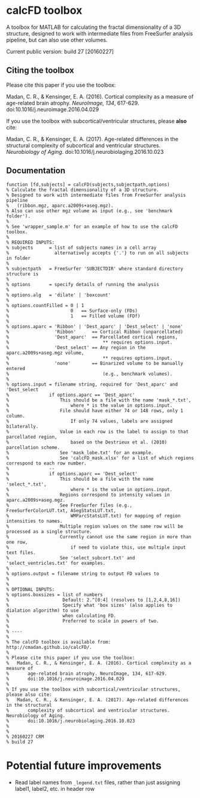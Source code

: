 # calcFD toolbox
A toolbox for MATLAB for calculating the fractal dimensionality of a 3D structure, designed to work with intermediate files from FreeSurfer analysis pipeline, but can also use other volumes.

Current public version: build 27 [20160227]

## Citing the toolbox
Please cite this paper if you use the toolbox:

Madan, C. R., & Kensinger, E. A. (2016). Cortical complexity as a measure of age-related brain atrophy. *NeuroImage, 134*, 617-629. doi:10.1016/j.neuroimage.2016.04.029

If you use the toolbox with subcortical/ventricular structures, please **also** cite:

Madan, C. R., & Kensinger, E. A. (2017). Age-related differences in the structural complexity of subcortical and ventricular structures. *Neurobiology of Aging*. doi:10.1016/j.neurobiolaging.2016.10.023

## Documentation

```
function [fd,subjects] = calcFD(subjects,subjectpath,options)
% Calculate the fractal dimensionality of a 3D structure.
% Designed to work with intermediate files from FreeSurfer analysis pipeline
%   (ribbon.mgz, aparc.a2009s+aseg.mgz).
% Also can use other mgz volume as input (e.g., see 'benchmark folder').
% 
% See 'wrapper_sample.m' for an example of how to use the calcFD toolbox.
%
% REQUIRED INPUTS:
% subjects      = list of subjects names in a cell array
%                 alternatively accepts {'.'} to run on all subjects in folder
%
% subjectpath   = FreeSurfer 'SUBJECTDIR' where standard directory structure is
%
% options       = specify details of running the analysis
%
% options.alg   = 'dilate' | 'boxcount'
%
% options.countFilled = 0 | 1
%                       0   == Surface-only (FDs)
%                       1   == Filled volume (FDf)
%
% options.aparc = 'Ribbon' | 'Dest_aparc' | 'Dest_select' | 'none'
%                 'Ribbon'      == Cortical Ribbon (unparcellated)
%                 'Dest_aparc'  == Parcellated cortical regions, 
%                                   ** requires options.input.
%                 'Dest_select' == Any region in the aparc.a2009s+aseg.mgz volume, 
%                                   ** requires options.input.
%                 'none'        == Binarized volume to be manually entered 
%                                   (e.g., benchmark volumes).
%
% options.input = filename string, required for 'Dest_aparc' and 'Dest_select
%               if options.aparc == 'Dest_aparc'
%                   This should be a file with the name 'mask_*.txt', 
%                       where * is the value in options.input.
%                   File should have either 74 or 148 rows, only 1 column.
%                       If only 74 values, labels are assigned bilaterally.
%                   Value in each row is the label to assign to that parcellated region, 
%                       based on the Destrieux et al. (2010) parcellation scheme.
%                   See 'mask_lobe.txt' for an example.
%                   See 'calcFD_mask.xlsx' for a list of which regions correspond to each row number.
%               --
%               if options.aparc == 'Dest_select'
%                   This should be a file with the name 'select_*.txt', 
%                       where * is the value in options.input.
%                   Regions correspond to intensity values in aparc.a2009s+aseg.mgz.
%                   See FreeSurfer files (e.g., FreeSurferColorLUT.txt, ASegStatsLUT.txt, 
%                       WMParcStatsLUT.txt) for mapping of region intensities to names.
%                   Multiple region values on the same row will be processed as a single structure.
%                   Currently cannot use the same region in more than one row,
%                       if need to violate this, use multiple input text files.
%                   See 'select_subcort.txt' and 'select_ventricles.txt' for examples.
% 
% options.output = filename string to output FD values to
%
%
% OPTIONAL INPUTS:
% options.boxsizes = list of numbers
%                    Default: 2.^[0:4] (resolves to [1,2,4,8,16])
%                    Specify what 'box sizes' (also applies to dialation algorithm) to use 
%                    when calculating FD.
%                    Preferred to scale in powers of two.
%
% ----
%
% The calcFD toolbox is available from: http://cmadan.github.io/calcFD/.
% 
% Please cite this paper if you use the toolbox:
%   Madan, C. R., & Kensinger, E. A. (2016). Cortical complexity as a measure of 
%       age-related brain atrophy. NeuroImage, 134, 617-629.
%       doi:10.1016/j.neuroimage.2016.04.029
%
% If you use the toolbox with subcortical/ventricular structures, please also cite:
%   Madan, C. R., & Kensinger, E. A. (2017). Age-related differences in the structural 
%       complexity of subcortical and ventricular structures. Neurobiology of Aging. 
%       doi:10.1016/j.neurobiolaging.2016.10.023
%
% 
% 20160227 CRM
% build 27

```

# Potential future improvements
- Read label names from `_legend.txt` files, rather than just assigning label1, label2, etc. in header row
